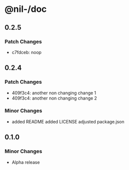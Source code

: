 # @nil-/doc

## 0.2.5

### Patch Changes

-   c7fdceb: noop

## 0.2.4

### Patch Changes

-   409f3c4: another non changing change 1
-   409f3c4: another non changing change 2

### Minor Changes

-   added README
    added LICENSE
    adjusted package.json

## 0.1.0

### Minor Changes

-   Alpha release
